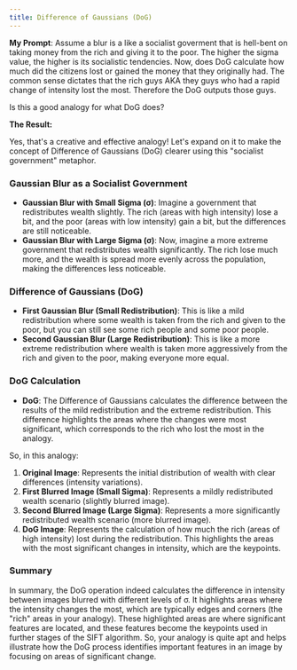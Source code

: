 ```yaml
---
title: Difference of Gaussians (DoG)
---
```


**My Prompt**: Assume a blur is a like a socialist goverment that is hell-bent on taking money from the rich and giving it to the poor. The higher the sigma value, the higher is its socialistic tendencies. Now, does DoG calculate how much did the citizens lost or gained the money that they originally had. The common sense dictates that the rich guys AKA they guys who had a rapid change of intensity lost the most. Therefore the DoG outputs those guys.

Is this a good analogy for what DoG does?

**The Result:**

Yes, that's a creative and effective analogy! Let's expand on it to make the concept of Difference of Gaussians (DoG) clearer using this "socialist government" metaphor.

### Gaussian Blur as a Socialist Government

- **Gaussian Blur with Small Sigma (σ)**: Imagine a government that redistributes wealth slightly. The rich (areas with high intensity) lose a bit, and the poor (areas with low intensity) gain a bit, but the differences are still noticeable.
- **Gaussian Blur with Large Sigma (σ)**: Now, imagine a more extreme government that redistributes wealth significantly. The rich lose much more, and the wealth is spread more evenly across the population, making the differences less noticeable.

### Difference of Gaussians (DoG)

- **First Gaussian Blur (Small Redistribution)**: This is like a mild redistribution where some wealth is taken from the rich and given to the poor, but you can still see some rich people and some poor people.
- **Second Gaussian Blur (Large Redistribution)**: This is like a more extreme redistribution where wealth is taken more aggressively from the rich and given to the poor, making everyone more equal.

### DoG Calculation

- **DoG**: The Difference of Gaussians calculates the difference between the results of the mild redistribution and the extreme redistribution. This difference highlights the areas where the changes were most significant, which corresponds to the rich who lost the most in the analogy.

So, in this analogy:

1. **Original Image**: Represents the initial distribution of wealth with clear differences (intensity variations).
2. **First Blurred Image (Small Sigma)**: Represents a mildly redistributed wealth scenario (slightly blurred image).
3. **Second Blurred Image (Large Sigma)**: Represents a more significantly redistributed wealth scenario (more blurred image).
4. **DoG Image**: Represents the calculation of how much the rich (areas of high intensity) lost during the redistribution. This highlights the areas with the most significant changes in intensity, which are the keypoints.

### Summary

In summary, the DoG operation indeed calculates the difference in intensity between images blurred with different levels of σ. It highlights areas where the intensity changes the most, which are typically edges and corners (the "rich" areas in your analogy). These highlighted areas are where significant features are located, and these features become the keypoints used in further stages of the SIFT algorithm. So, your analogy is quite apt and helps illustrate how the DoG process identifies important features in an image by focusing on areas of significant change.
